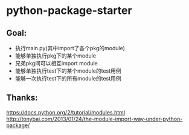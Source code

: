 # python-package-starter

## Goal:

* 执行main.py(其中import了各个pkg的module)
* 能够单独执行pkg下的某个module
* 兄弟pkg间可以相互import module
* 能够单独执行test下的某个module的test用例
* 能够一次执行test下的所有module的test用例

## Thanks:

https://docs.python.org/2/tutorial/modules.html
http://tonybai.com/2013/01/24/the-module-import-way-under-python-package/
